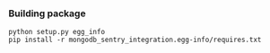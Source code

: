 ### Building package
```commandline
python setup.py egg_info
pip install -r mongodb_sentry_integration.egg-info/requires.txt 
```
